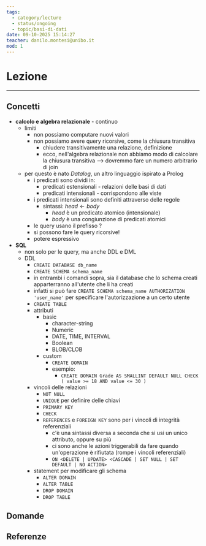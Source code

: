 ```yaml
---
tags:
  - category/lecture
  - status/ongoing
  - topic/basi-di-dati
date: 09-10-2025 15:14:27
teacher: danilo.montesi@unibo.it
mod: 1
---
```

# Lezione
---
## Concetti
- **calcolo e algebra relazionale** - continuo
	- limiti
		- non possiamo computare nuovi valori
		- non possiamo avere query ricorsive, come la chiusura transitiva
			- chiudere transitivamente una relazione, definizione
			- ecco, nell'algebra relazionale non abbiamo modo di calcolare la chiusura transitiva --> dovremmo fare un numero arbitrario di join
	- per questo è nato _Datalog_, un altro linguaggio ispirato a Prolog
		- i predicati sono dividi in:
			- predicati estensionali - relazioni delle basi di dati
			- predicati intensionali - corrispondono alle viste
		- i predicati intensionali sono definiti attraverso delle regole
			- sintassi: $head \leftarrow body$
				- $head$ è un predicato atomico (intensionale)
				- $body$ è una congiunzione di predicati atomici
		- le query usano il prefisso $?$
		- si possono fare le query ricorsive!
		- potere espressivo
- **SQL**
	- non solo per le query, ma anche DDL e DML
	- DDL
		- `CREATE DATABASE db_name`
		- `CREATE SCHEMA schema_name`
		- in entrambi i comandi sopra, sia il database che lo schema creati apparterranno all'utente che li ha creati
		- infatti si può fare `CREATE SCHEMA schema_name AUTHORIZATION 'user_name'` per specificare l'autorizzazione a un certo utente
		- `CREATE TABLE`
		- attributi
			- basic
				- character-string
				- Numeric
				- DATE, TIME, INTERVAL
				- Boolean
				- BLOB/CLOB
			- custom
				- `CREATE DOMAIN`
				- esempio:
					- `CREATE DOMAIN Grade AS SMALLINT DEFAULT NULL CHECK ( value >= 18 AND value <= 30 )`
		- vincoli delle relazioni
			- `NOT NULL`
			- `UNIQUE` per definire delle chiavi
			- `PRIMARY KEY`
			- `CHECK`
			- `REFERENCES` e `FOREIGN KEY` sono per i vincoli di integrità referenziali
				- c'è una sintassi diversa a seconda che si usi un unico attributo, oppure su più
				- ci sono anche le azioni triggerabili da fare quando un'operazione è rifiutata (rompe i vincoli referenziali)
				- `ON <DELETE | UPDATE> <CASCADE | SET NULL | SET DEFAULT | NO ACTION>`
		- statement per modificare gli schema
			- `ALTER DOMAIN`
			- `ALTER TABLE`
			- `DROP DOMAIN`
			- `DROP TABLE`

## Domande

## Referenze

